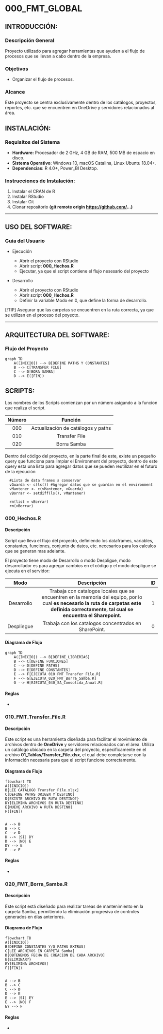 #  **000_FMT_GLOBAL**


## **INTRODUCCIÓN:**
### **Descripción General**
Proyecto utilizado para agregar herramientas que ayuden a el flujo de procesos que se llevan a cabo dentro de la empresa.

### **Objetivos**
- Organizar el flujo de procesos.

### **Alcance**
Este proyecto se centra exclusivamente dentro de los catálogos, proyectos, reportes, etc. que se encuentren en OneDrive y servidores relacionados al área.

## **INSTALACIÓN:**
### **Requisitos del Sistema**
- **Hardware:** Procesador de 2 GHz, 4 GB de RAM, 500 MB de espacio en disco.
- **Sistema Operativo:** Windows 10, macOS Catalina, Linux Ubuntu 18.04+.
- **Dependencias:** R 4.0+, Power_BI Desktop.

### **Instrucciones de Instalación:**
1. Instalar el CRAN de R
2. Instalar RStudio
3. Instalar Git
4. Clonar repositorio **(git remote origin https://github.com/...)**

***

## **USO DEL SOFTWARE:**
### **Guia del Usuario**
- Ejecución
    - Abrir el proyecto con RStudio
    - Abrir script **000_Hechos.R**
    - Ejecutar, ya que el script contiene el flujo nesesario del proyecto
    
- Desarrollo
    - Abrir el proyecto con RStudio
    - Abrir script **000_Hechos.R**
    - Definir la variable Modo en 0, que define la forma de desarrollo.
    
    
[!TIP]
Asegurar que las carpetas se encuentren en la ruta correcta, ya que se utilizan en el proceso del poyecto.
***

## **ARQUITECTURA DEL SOFTWARE:**
### **Flujo del Proyecto**

```mermaid
graph TD
    A([INICIO]) --> B[DEFINE PATHS Y CONSTANTES]
    B --> C[TRANSFER FILE]
    C --> D[BORA SAMBA]
    D --> E([FIN])
```

## **SCRIPTS:**
Los nombres de los Scripts comienzan por un número asigando a la funcion que realiza el script.


| Número | Función |
| :----: | :-----: | 
| 000 | Actualización de catálogos y paths|
| 010 | Transfer File |
| 020 | Borra Samba |


Dentro del código del proyecto, en la parte final de este, existe un pequeño query que funciona para limpiar el Environment del proyecto, dentro de este query esta una lista para agregar datos que se pueden reutilizar en el futuro de la ejecución

``` 
  #Lista de data frames a conservar
  vGuarda <- c(ls()) #Agregar datos que se guardan en el environment
  vMantener <- c(vMantener, vGuarda)
  vBorrar <- setdiff(ls(), vMantener)
  
  rm(list = vBorrar)
  rm(vBorrar)
```

### **000_Hechos.R**
#### **Descripción**
Script que lleva el flujo del proyecto, definiendo los dataframes, variables, constantes, funciones, conjunto de datos, etc. necesarios para los calculos que se generan mas adelante.

El proyecto tiene modo de Desarrollo o modo Despligue, modo desarrollador es para agregar cambios en el código y el modo despligue se ejecuta en el servidor:

| Modo | Descripción | ID | 
| :----: | :-----: | :----: |
| Desarrollo | Trabaja con catalogos locales que se encuentren en la memoria del equipo, por lo cual **es necesario la ruta de carpetas este definida correctamente, tal cual se encuentra el Sharepoint.** | 1 |
| Despliegue | Trabaja con los catalogos concentrados en SharePoint. | 0 |

#### **Diagrama de Flujo**

```mermaid
graph TD
    A([INICIO]) --> B[DEFINE_LIBRERIAS]
    B --> C[DEFINE FUNCIONES]
    C --> D[DEFINE PATHS]
    D --> E[DEFINE CONSTANTES]
    E --> F[EJECUTA 010_FMT_Transfer_File.R]
    F --> G[EJECUTA_020_FMT_Borra_Samba.R]
    G --> H[EJECUTA_040_SA_Consolida_Anual.R]
```

#### **Reglas**
-

### **010_FMT_Transfer_File.R**
#### **Descripción**
Este script es una herramienta diseñada para facilitar el movimiento de archivos dentro de **OneDrive** y servidores relacionados con el área. Utiliza un catálogo ubicado en la carpeta del proyecto, específicamente en el archivo **01_Tablas/Transfer_File.xlsx**, el cual debe completarse con la información necesaria para que el script funcione correctamente.

#### **Diagrama de Flujo**
```mermaid
flowchart TD
A([INICIO])
B[LEE CATÁLOGO Transfer_File.xlsx]
C[DEFINE PATHS ORIGEN Y DESTINO]
D{EXISTE ARCHIVO EN RUTA DESTINO?}
DY[ELIMINA ARCHIVOS EN RUTA DESTINO]
E[MUEVE ARCHIVO A RUTA DESTINO]
F([FIN])


A --> B
B --> C
C --> D
D --> |SÍ| DY
D --> |NO| E
DY --> E
E --> F
```

#### **Reglas**
-

### **020_FMT_Borra_Samba.R**
#### **Descripción**
Este script está diseñado para realizar tareas de mantenimiento en la carpeta Samba, permitiendo la eliminación progresiva de controles generados en días anteriores.

#### **Diagrama de Flujo**
```mermaid
flowchart TD
A([INICIO])
B[DEFINE CONSTANTES Y/O PATHS EXTRAS]
C[LEE ARCHIVOS EN CARPETA Samba]
D[OBTENEMOS FECHA DE CREACION DE CADA ARCHIVO]
E{ELIMINAR?}
EY[ELIMINA ARCHIVOS]
F([FIN])


A --> B
B --> C
C --> D
D --> E
E --> |SI| EY
E --> |NO| F
EY --> F
```

#### **Reglas**
-

